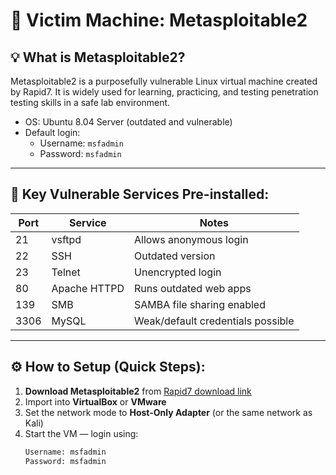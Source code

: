 # 🧱 Victim Machine: Metasploitable2

## 💡 What is Metasploitable2?

Metasploitable2 is a purposefully vulnerable Linux virtual machine created by Rapid7. It is widely used for learning, practicing, and testing penetration testing skills in a safe lab environment.

- OS: Ubuntu 8.04 Server (outdated and vulnerable)
- Default login:  
  - Username: `msfadmin`  
  - Password: `msfadmin`

---

## 🧪 Key Vulnerable Services Pre-installed:

| Port | Service           | Notes                              |
|------|-------------------|-------------------------------------|
| 21   | vsftpd            | Allows anonymous login              |
| 22   | SSH               | Outdated version                    |
| 23   | Telnet            | Unencrypted login                   |
| 80   | Apache HTTPD      | Runs outdated web apps              |
| 139  | SMB               | SAMBA file sharing enabled          |
| 3306 | MySQL             | Weak/default credentials possible   |

---

## ⚙️ How to Setup (Quick Steps):

1. **Download Metasploitable2** from [Rapid7 download link](https://sourceforge.net/projects/metasploitable/files/Metasploitable2/)
2. Import into **VirtualBox** or **VMware**
3. Set the network mode to **Host-Only Adapter** (or the same network as Kali)
4. Start the VM — login using:
   ```bash
   Username: msfadmin
   Password: msfadmin

